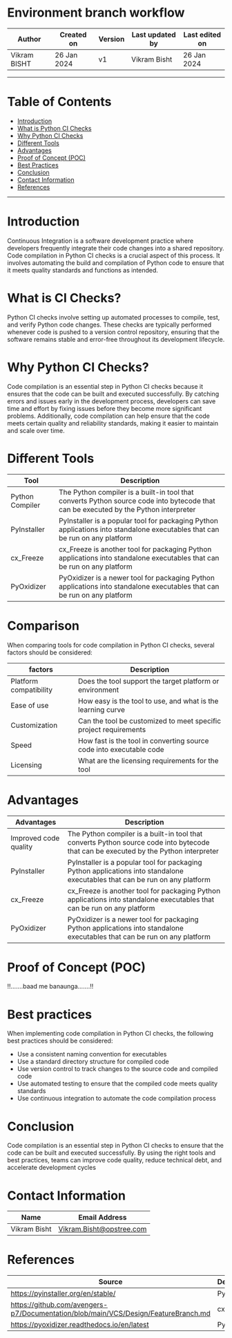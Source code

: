 # Environment branch workflow

|   Author     |  Created on   |  Version   | Last updated by | Last edited on |
| ------------ | --------------| -----------|---------------- |--------------- |
| Vikram BISHT | 26 Jan 2024   |     v1     | Vikram Bisht    | 26 Jan 2024    |

---
# Table of Contents 
+ [Introduction](#introduction)
+ [What is Python CI Checks](#What-is-Python-CI-Checks)
+ [Why Python CI Checks](Why-Python-CI-Checks)
+ [Different Tools](#Different-Tools)
+ [Advantages](#Advantages)
+ [Proof of Concept (POC)](#Proof-of-Concept-(POC))
+ [Best Practices](Best-Pratices)
+ [Conclusion](#conclusion)
+ [Contact Information](#contact-information)
+ [References](#References)
***


# Introduction
Continuous Integration is a software development practice where developers frequently integrate their code changes into a shared repository. Code compilation in Python CI checks is a crucial aspect of this process. It involves automating the build and compilation of Python code to ensure that it meets quality standards and functions as intended.

# What is CI Checks?

Python CI checks involve setting up automated processes to compile, test, and verify Python code changes. These checks are typically performed whenever code is pushed to a version control repository, ensuring that the software remains stable and error-free throughout its development lifecycle.

# Why Python CI Checks?

Code compilation is an essential step in Python CI checks because it ensures that the code can be built and executed successfully. By catching errors and issues early in the development process, developers can save time and effort by fixing issues before they become more significant problems. Additionally, code compilation can help ensure that the code meets certain quality and reliability standards, making it easier to maintain and scale over time.

# Different Tools

|  Tool                  |        Description                                                                                                                     |
| ------------           | ---------------------------------------------------------------------------------------------------------                              |
| Python Compiler        | The Python compiler is a built-in tool that converts Python source code into bytecode that can be executed by the Python interpreter   |  
| PyInstaller            | PyInstaller is a popular tool for packaging Python applications into standalone executables that can be run on any platform            |
| cx_Freeze              | cx_Freeze is another tool for packaging Python applications into standalone executables that can be run on any platform                |
| PyOxidizer             | PyOxidizer is a newer tool for packaging Python applications into standalone executables that can be run on any platform               |

# Comparison

When comparing tools for code compilation in Python CI checks, several factors should be considered:

  factors                       |        Description                                                    |
| ------------                  | ----------------------------------------------------------------------|
| Platform compatibility        | Does the tool support the target platform or environment              |  
| Ease of use                   | How easy is the tool to use, and what is the learning curve           |
| Customization                 | Can the tool be customized to meet specific project requirements      |
| Speed                         | How fast is the tool in converting source code into executable code   |
| Licensing                     | What are the licensing requirements for the tool                      |

# Advantages

|  Advantages              |        Description                                                                                                                     |
| ------------             | ---------------------------------------------------------------------------------------------------------                              |
| Improved code quality    | The Python compiler is a built-in tool that converts Python source code into bytecode that can be executed by the Python interpreter   |  
| PyInstaller              | PyInstaller is a popular tool for packaging Python applications into standalone executables that can be run on any platform            |
| cx_Freeze                | cx_Freeze is another tool for packaging Python applications into standalone executables that can be run on any platform                |
| PyOxidizer               | PyOxidizer is a newer tool for packaging Python applications into standalone executables that can be run on any platform               |

# Proof of Concept (POC)

!!.......baad me banaunga.......!!


# Best practices

When implementing code compilation in Python CI checks, the following best practices should be considered:
* Use a consistent naming convention for executables
* Use a standard directory structure for compiled code
* Use version control to track changes to the source code and compiled code
* Use automated testing to ensure that the compiled code meets quality standards
* Use continuous integration to automate the code compilation process

 # Conclusion

Code compilation is an essential step in Python CI checks to ensure that the code can be built and executed successfully. By using the right tools and best practices, teams can improve code quality, reduce technical debt, and accelerate development cycles


# Contact Information

|  Name                     |        	Email Address           |
| ------------              | --------------------------------|
| Vikram Bisht              |  Vikram.Bisht@opstree.com       |  

# References

|  Source                                                                                 |        Description                 |
| ------------                                                                            | -----------------------            |
| https://pyinstaller.org/en/stable/                                                      | PyInstaller                        |  
| https://github.com/avengers-p7/Documentation/blob/main/VCS/Design/FeatureBranch.md      | cx_Freeze                          |	
| https://pyoxidizer.readthedocs.io/en/latest                                             | PyOxidizer                         |
      


